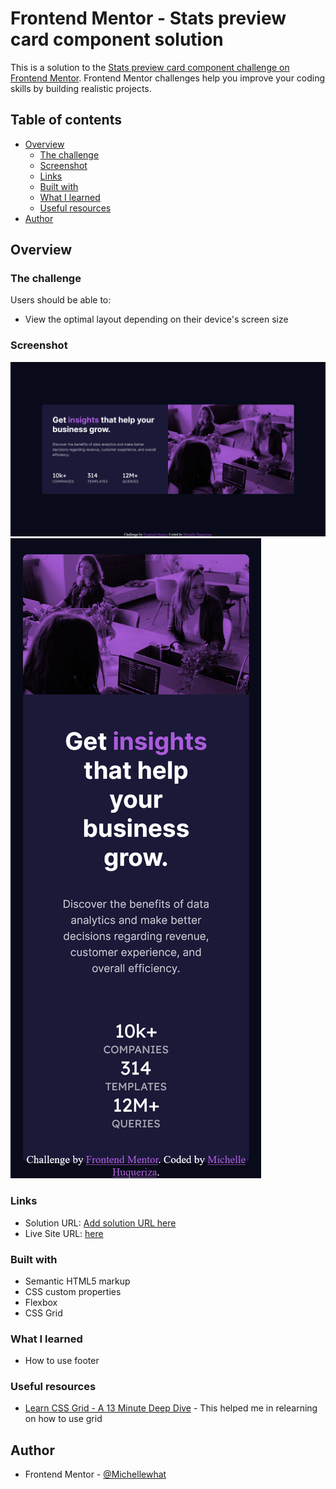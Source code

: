 # Frontend Mentor - Stats preview card component solution

This is a solution to the [Stats preview card component challenge on Frontend Mentor](https://www.frontendmentor.io/challenges/stats-preview-card-component-8JqbgoU62). Frontend Mentor challenges help you improve your coding skills by building realistic projects. 

## Table of contents

- [Overview](#overview)
  - [The challenge](#the-challenge)
  - [Screenshot](#screenshot)
  - [Links](#links)
  - [Built with](#built-with)
  - [What I learned](#what-i-learned)
  - [Useful resources](#useful-resources)
- [Author](#author)

## Overview

### The challenge

Users should be able to:

- View the optimal layout depending on their device's screen size

### Screenshot

![desktop screenshot](./design/screenshot-desktop-design.png)
![mobile screenshot](./design/screenshot-mobile-design.png)

### Links

- Solution URL: [Add solution URL here](https://your-solution-url.com)
- Live Site URL: [here](https://michellewhat.github.io/stats-preview-card-main/)


### Built with

- Semantic HTML5 markup
- CSS custom properties
- Flexbox
- CSS Grid

### What I learned

- How to use footer

### Useful resources

- [Learn CSS Grid - A 13 Minute Deep Dive](https://youtu.be/EiNiSFIPIQE?si=7p8v0QYajQ2TNO_U) - This helped me in relearning on how to use grid

## Author

- Frontend Mentor - [@Michellewhat](https://www.frontendmentor.io/profile/Michellewhat)
